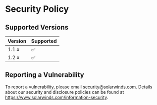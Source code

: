 # Security Policy

## Supported Versions

| Version | Supported          |
|---------| ------------------ |
| 1.1.x   | :white_check_mark: |
| 1.2.x   | :white_check_mark: |

## Reporting a Vulnerability

To report a vulnerability, please email security@solarwinds.com. Details about our security and disclosure policies can be found at https://www.solarwinds.com/information-security.
